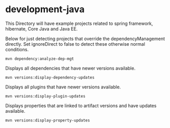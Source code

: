development-java
=================
This Directory will have example projects related to spring framework, hibernate, Core Java and Java EE.

Below for just detecting projects that override the dependencyManagement directly. Set ignoreDirect to false to detect these otherwise normal conditions.

`mvn dependency:analyze-dep-mgt`

 Displays all dependencies that have newer versions available.
 
`mvn versions:display-dependency-updates`

Displays all plugins that have newer versions available.

`mvn versions:display-plugin-updates`

Displays properties that are linked to artifact versions and have updates available.

`mvn versions:display-property-updates`
